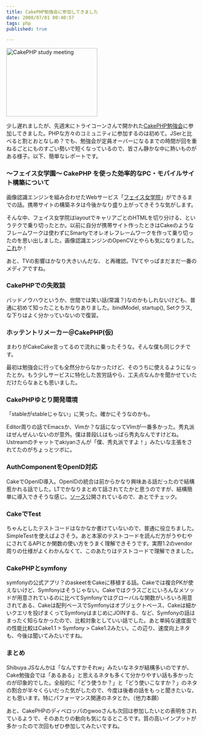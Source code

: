 ```yaml
---
title: CakePHP勉強会に参加してきました
date: 2008/07/01 00:40:57
tags: php
published: true

---
```


<p><a href="http://www.flickr.com/photos/katsuma/2621829004/" title="CakePHP study meeting by katsuma, on Flickr"><img src="http://farm4.static.flickr.com/3010/2621829004_0b821ac885_m.jpg" width="240" height="180" alt="CakePHP study meeting" /></a></p>

<p>少し遅れましたが、先週末にトライコーンさんで開かれた<a href="http://events.php.gr.jp/event.php/event_show/45">CakePHP勉強会</a>に参加してきました。PHPな方々のコミュニティに参加するのは初めて。JSerと比べると割とおとなしめ？でも、勉強会が定員オーバーになるまでの時間が回を重ねるごとにものすごい勢いで短くなっているので、皆さん静かな中に熱いものがある様子。以下、簡単なレポートです。</p>

<h3>～フェイス女学園～ CakePHP を使った効率的なPC・モバイルサイト構築について</h3>
<p>画像認識エンジンを組み合わせたWebサービス「<a href="http://fjo.jp/">フェイス女学院</a>」ができるまでの話。携帯サイトの構築ネタは今後かなり盛り上がってきそうな気がします。</p>
<p>そんな中、フェイス女学院はlayoutでキャリアごとのHTMLを切り分ける、というテクで乗り切ったとか。以前に自分が携帯サイト作ったときはCakeのようなフレームワークは使わずにSmartyでオレオレフレームワークを作って乗り切ったのを思い出しました。画像認識エンジンのOpenCVとやらも気になりました。<a href="http://opencv.jp/">これ</a>か！</p>
<p>あと、TVの影響はかなり大きいんだな、
と再確認。TVてやっぱまだまだ一番のメディアですね。</p>

<h3>CakePHPでの失敗談</h3>
<p>バッドノウハウというか、世間では笑い話(常識？)なのかもしれないけども、普通に初めて知ったこともかなりありました。bindModel, startup(), Setクラス,な下りはよく分かっていないので復習。</p>


<h3>ホッテントリメーカー＠CakePHP(仮)</h3>
<p>まわりがCakeCake言ってるので流れに乗ったそうな。そんな僕も同じクチです。</p>
<p>最初は勉強会に行っても全然分からなかったけど、そのうちに使えるようになったとか。もう少しサービスに特化した苦労話やら、工夫点なんかを聞かせていただけたらなぁとも思いました。</p>


<h3>CakePHPゆとり開発環境</h3>
<p>「stableがstableじゃない」に笑った。確かにそうなのかも。</p>
<p>Editor周りの話でEmacsか、Vimか？な話になってVImが一番多かった。秀丸派はぜんぜんいないのが意外。僕は普段LLはもっぱら秀丸なんですけどね。Ustreamのチャットでakiyanさんが「僕、秀丸派ですよ！」みたいな主張をされてたのがちょっとツボに。</p>

<h3>AuthComponentをOpenID対応</h3>
<p>CakeでOpenID導入。OpenIDの統合は前からかなり興味ある話だったので結構惹かれる話でした。LTでかなりまとめて話されてたかと思うのですが、結構簡単に導入できそうな感じ。<a href="http://blog.ne2ma2.com/archives/203">ソース</a>公開されているので、あとでチェック。</p>

<h3>CakeでTest</h3>
<p>ちゃんとしたテストコードはなかなか書けていないので、普通に役立ちました。SimpleTestを使えばよさそう。あと本家のテストコードを読んだ方がうやむやにされてるAPIとか関数の使い方をうまく理解できそうです。実際1.2のvendor周りの仕様がよくわかんなくて、このあたりはテストコードで理解できました。</p>

<h3>CakePHPとsymfony</h3>
<p>symfonyの公式アプリ？のaskeetをCakeに移植する話。Cakeでは複合PKが使えないけど、Symfonyはそうじゃない。Cakeではクラスごとにいろんなメソッドが用意されているのに比べてSymfonyではグローバルな関数がいろいろ用意されてある、Cakeは配列ベースでSymfonyはオブジェクトベース、Cakeは細かいクエリを投げまくってSymfonyはまじめにJOINする、など、Symfonyの話はまったく知らなかったので、比較対象としていい話でした。あと単純な速度面での性能比較はCake1.1 > Symfony > Cake1.2みたい。この辺り、速度向上ネタも、今後は聞いてみたいですね。</p>

<h3>まとめ</h3>
<p>Shibuya.JSなんかは「なんですかそれw」みたいなネタが結構多いのですが、Cake勉強会では「あるある」と思えるネタも多くて分かりやすい話も多かったのが印象的でした。全般的に「どう使うか？」と「どう使いこなすか？」のネタの割合が半々くらいだった気がしたので、今度は後者の話をもっと聞きたいな、とも思います。特にパフォーマンス関連のネタとか。（他力本願）</p>
<p>あと、CakePHPのディベロッパのgwooさんも次回は参加したいとの表明をされているようで、そのあたりの動向も気になるところです。質の高いインプットが多かったので次回もぜひ参加してみたいですね。</p>


